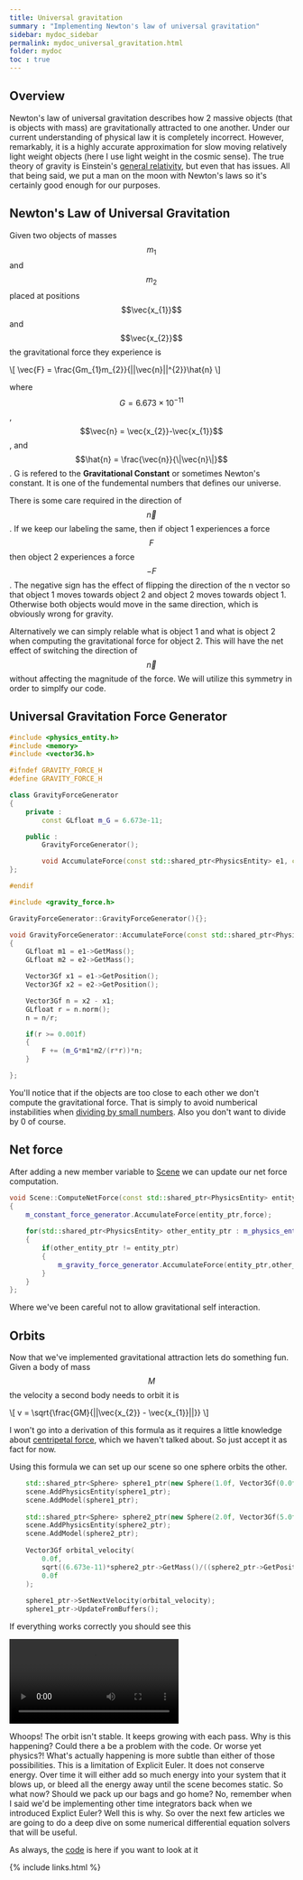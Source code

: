 ```yaml
---
title: Universal gravitation
summary : "Implementing Newton's law of universal gravitation"
sidebar: mydoc_sidebar
permalink: mydoc_universal_gravitation.html
folder: mydoc
toc : true
---
```


## Overview
Newton's law of universal gravitation describes how 2 massive objects (that is objects with mass) are gravitationally attracted to one another.
Under our current understanding of physical law it is completely incorrect. 
However, remarkably, it is a highly accurate approximation for slow moving relatively light weight objects (here I use light weight in the cosmic sense). 
The true theory of gravity is Einstein's [general relativity](https://en.wikipedia.org/wiki/General_relativity), but even that has issues.
All that being said, we put a man on the moon with Newton's laws so it's certainly good enough for our purposes.

## Newton's Law of Universal Gravitation
Given two objects of masses $$m_{1}$$ and $$m_{2}$$ placed at positions $$\vec{x_{1}}$$ and $$\vec{x_{2}}$$ the gravitational force they experience is

\\[
\vec{F} = \frac{Gm_{1}m_{2}}{||\vec{n}||^{2}}\hat{n}
\\]

where $$G=6.673 \times 10^{-11}$$, $$\vec{n} = \vec{x_{2}}-\vec{x_{1}}$$, and $$\hat{n} = \frac{\vec{n}}{\|\vec{n}\|}$$. 
G is refered to the **Gravitational Constant** or sometimes Newton's constant. It is one of the fundemental numbers that defines our universe. 

There is some care required in the direction of $$\vec{n}$$. 
If we keep our labeling the same, then if object 1 experiences a force $$F$$ then object 2 experiences a force $$-F$$.
The negative sign has the effect of flipping the direction of the n vector so that object 1 moves towards object 2 and object 2 moves towards object 1.
Otherwise both objects would move in the same direction, which is obviously wrong for gravity.

Alternatively we can simply relable what is object 1 and what is object 2 when computing the gravitational force for object 2. 
This will have the net effect of switching the direction of $$\vec{n}$$ without affecting the magnitude of the force. 
We will utilize this symmetry in order to simplfy our code.

## Universal Gravitation Force Generator

```c++
#include <physics_entity.h>
#include <memory>
#include <vector3G.h>

#ifndef GRAVITY_FORCE_H
#define GRAVITY_FORCE_H

class GravityForceGenerator
{
    private :
        const GLfloat m_G = 6.673e-11;

    public :
        GravityForceGenerator();

        void AccumulateForce(const std::shared_ptr<PhysicsEntity> e1, const std::shared_ptr<PhysicsEntity> e2, Vector3Gf &F);
};

#endif
```

```c++
#include <gravity_force.h>

GravityForceGenerator::GravityForceGenerator(){};

void GravityForceGenerator::AccumulateForce(const std::shared_ptr<PhysicsEntity> e1, const std::shared_ptr<PhysicsEntity> e2, Vector3Gf &F)
{
    GLfloat m1 = e1->GetMass();
    GLfloat m2 = e2->GetMass();

    Vector3Gf x1 = e1->GetPosition();
    Vector3Gf x2 = e2->GetPosition();

    Vector3Gf n = x2 - x1;
    GLfloat r = n.norm();
    n = n/r;

    if(r >= 0.001f)
    {
        F += (m_G*m1*m2/(r*r))*n;
    }

};

```
You'll notice that if the objects are too close to each other we don't compute the gravitational force. 
That is simply to avoid numberical instabilities when [dividing by small numbers](https://books.google.ca/books?id=5XappvcENCMC&pg=PA10&lpg=PA10&dq=dividing+small+numbers+numerically+unstable&source=bl&ots=RUHjXM2puA&sig=gtiG2rWbglDwxkvWicS8XpaPzrU&hl=en&sa=X&ved=0ahUKEwjpx_q28dnUAhXp5oMKHauxAgUQ6AEINjAD#v=onepage&q=dividing%20small%20numbers%20numerically%20unstable&f=false).
Also you don't want to divide by 0 of course.

## Net force
After adding a new member variable to [Scene](https://github.com/AdamSturge/Engine/blob/blog_universal_gravitation/include/scene.h) we can update our net force computation.

```c++
void Scene::ComputeNetForce(const std::shared_ptr<PhysicsEntity> entity_ptr, Vector3Gf &force)
{
    m_constant_force_generator.AccumulateForce(entity_ptr,force);
    
    for(std::shared_ptr<PhysicsEntity> other_entity_ptr : m_physics_entity_ptrs)
    {       
        if(other_entity_ptr != entity_ptr)
        {
            m_gravity_force_generator.AccumulateForce(entity_ptr,other_entity_ptr,force);
        }
    }
};
```
Where we've been careful not to allow gravitational self interaction.

## Orbits
Now that we've implemented gravitational attraction lets do something fun. 
Given a body of mass $$M$$ the velocity a second body needs to orbit it is

\\[
    v = \sqrt{\frac{GM}{||\vec{x_{2}} - \vec{x_{1}}||}}
\\]

I won't go into a derivation of this formula as it requires a little knowledge about [centripetal force](https://en.wikipedia.org/wiki/Centripetal_force), which we haven't talked about.
So just accept it as fact for now.

Using this formula we can set up our scene so one sphere orbits the other.

```c++
    std::shared_ptr<Sphere> sphere1_ptr(new Sphere(1.0f, Vector3Gf(0.0f,0.0f,0.0f), Vector3Gf(0.0f,0.0f,0.0f), 1.0f)); 
    scene.AddPhysicsEntity(sphere1_ptr); 
    scene.AddModel(sphere1_ptr); 
 
    std::shared_ptr<Sphere> sphere2_ptr(new Sphere(2.0f, Vector3Gf(5.0f,0.0f,0.0f), Vector3Gf(0.0f,0.0f,0.0f), 1e12)); 
    scene.AddPhysicsEntity(sphere2_ptr); 
    scene.AddModel(sphere2_ptr); 
 
    Vector3Gf orbital_velocity( 
        0.0f, 
        sqrt((6.673e-11)*sphere2_ptr->GetMass()/((sphere2_ptr->GetPosition() - sphere1_ptr->GetPosition()).norm())), 
        0.0f 
    ); 
 
    sphere1_ptr->SetNextVelocity(orbital_velocity); 
    sphere1_ptr->UpdateFromBuffers(); 
```

If everything works correctly you should see this

<video controls>
    <source src="./images/Universal Gravitation/orbit.webm" type="video/webm"/>
</video>

Whoops! The orbit isn't stable. It keeps growing with each pass. Why is this happening? Could there a be a problem with the code. Or worse yet physics?! 
What's actually happening is more subtle than either of those possibilities. This is a limitation of Explicit Euler. It does not conserve energy.
Over time it will either add so much energy into your system that it blows up, or bleed all the energy away until the scene becomes static. So what now? Should we pack up our bags and go home?
No, remember when I said we'd be implementing other time integrators back when we introduced Explict Euler? Well this is why. So over the next few articles we are going to do a deep dive on some numerical differential equation solvers that will be useful.

As always, the [code](https://github.com/AdamSturge/Engine/tree/blog_universal_gravitation) is here if you want to look at it

{% include links.html %}
